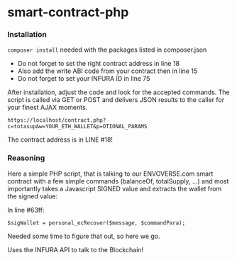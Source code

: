 # smart-contract-php

### Installation
``composer install``
needed with the packages listed in composer.json

* Do not forget to set the right contract address in line 18
* Also add the write ABI code from your contract then in line 15
* Do not forget to set your INFURA ID in line 75

After installation, adjust the code and look for the accepted commands.
The script is called via GET or POST and delivers JSON results to the caller
for your finest AJAX moments.

``https://localhost/contract.php?c=totasup&w=YOUR_ETH_WALLET&p=OTIONAL_PARAMS``

The contract address is in LINE #18!

### Reasoning
Here a simple PHP script, that is talking to our ENVOVERSE.com smart contract
with a few simple commands (balanceOf, totalSupply, ...)
and most importantly takes a Javascript SIGNED value and extracts the wallet
from the signed value:

In line #63ff:

``
$sigWallet = personal_ecRecover($message, $commandPara);
``

Needed some time to figure that out, so here we go.

Uses the INFURA API to talk to the Blockchain!
